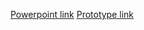[Powerpoint link](https://drive.google.com/file/d/1ssgeC6-vhppcCoG3Y17Y1GURkuhRqeWS/view?usp=sharing)
[Prototype link](https://bit.ly/3GuRlxT)
